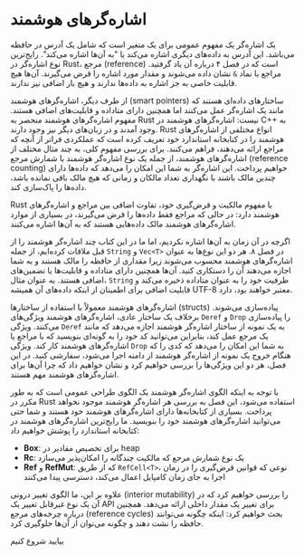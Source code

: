 # اشاره‌گرهای هوشمند

یک اشاره‌گر یک مفهوم عمومی برای یک متغیر است که شامل یک آدرس در حافظه می‌باشد. این آدرس به داده‌های دیگری اشاره می‌کند یا "به آن‌ها اشاره می‌کند". رایج‌ترین نوع اشاره‌گر در Rust، مرجع (reference) است که در فصل ۴ درباره آن یاد گرفتید. مراجع با نماد `&` نشان داده می‌شوند و مقدار مورد اشاره را قرض می‌گیرند. آن‌ها هیچ قابلیت خاصی به جز اشاره به داده‌ها ندارند و هیچ بار اضافی نیز ندارند.

از طرف دیگر، اشاره‌گرهای هوشمند (smart pointers) ساختارهای داده‌ای هستند که مانند یک اشاره‌گر عمل می‌کنند اما همچنین دارای متاداده و قابلیت‌های اضافی هستند. مفهوم اشاره‌گرهای هوشمند منحصر به Rust نیست: اشاره‌گرهای هوشمند در C++ به وجود آمدند و در زبان‌های دیگر نیز وجود دارند. Rust انواع مختلفی از اشاره‌گرهای هوشمند را در کتابخانه استاندارد خود تعریف کرده است که عملکردی فراتر از آنچه که مراجع ارائه می‌دهند، فراهم می‌کنند. برای بررسی مفهوم کلی، به چند مثال مختلف از اشاره‌گرهای هوشمند، از جمله یک نوع اشاره‌گر هوشمند با شمارش مرجع (reference counting) خواهیم پرداخت. این اشاره‌گر به شما این امکان را می‌دهد که داده‌ها دارای چندین مالک باشند با نگهداری تعداد مالکان و زمانی که هیچ مالک باقی نمانده باشد، داده‌ها را پاک‌سازی کند.

Rust با مفهوم مالکیت و قرض‌گیری خود، تفاوت اضافی بین مراجع و اشاره‌گرهای هوشمند دارد: در حالی که مراجع فقط داده‌ها را قرض می‌گیرند، در بسیاری از موارد اشاره‌گرهای هوشمند مالک داده‌هایی هستند که به آن‌ها اشاره می‌کنند.

اگرچه در آن زمان به آن‌ها اشاره نکردیم، اما ما در این کتاب چند اشاره‌گر هوشمند را از قبل ملاقات کرده‌ایم، از جمله `String` و `Vec<T>` در فصل ۸. هر دو این نوع‌ها به عنوان اشاره‌گرهای هوشمند محسوب می‌شوند زیرا مقداری از حافظه را مالک هستند و به شما اجازه می‌دهند آن را دستکاری کنید. آن‌ها همچنین دارای متاداده و قابلیت‌ها یا تضمین‌های اضافی هستند. به عنوان مثال، `String` ظرفیت خود را به عنوان متاداده ذخیره می‌کند و قابلیت اضافی برای اطمینان از اینکه داده‌های آن همیشه UTF-8 معتبر خواهند بود، دارد.

اشاره‌گرهای هوشمند معمولاً با استفاده از ساختارها (structs) پیاده‌سازی می‌شوند. برخلاف یک ساختار عادی، اشاره‌گرهای هوشمند ویژگی‌های `Deref` و `Drop` را پیاده‌سازی می‌کنند. ویژگی `Deref` به یک نمونه از ساختار اشاره‌گر هوشمند اجازه می‌دهد که مانند یک مرجع عمل کند، بنابراین می‌توانید کد خود را به گونه‌ای بنویسید که با مراجع یا اشاره‌گرهای هوشمند کار کند. ویژگی `Drop` به شما این امکان را می‌دهد که کدی را که هنگام خروج یک نمونه از اشاره‌گر هوشمند از دامنه اجرا می‌شود، سفارشی کنید. در این فصل، هر دو این ویژگی‌ها را بررسی خواهیم کرد و نشان خواهیم داد که چرا آن‌ها برای اشاره‌گرهای هوشمند مهم هستند.

با توجه به اینکه الگوی اشاره‌گر هوشمند یک الگوی طراحی عمومی است که به طور مکرر در Rust استفاده می‌شود، این فصل به بررسی هر اشاره‌گر هوشمند موجود نخواهد پرداخت. بسیاری از کتابخانه‌ها دارای اشاره‌گرهای هوشمند خود هستند و شما حتی می‌توانید اشاره‌گرهای هوشمند خود را بنویسید. ما رایج‌ترین اشاره‌گرهای هوشمند در کتابخانه استاندارد را پوشش خواهیم داد:

- **Box<T>**: برای تخصیص مقادیر در heap
- **Rc<T>**: یک نوع شمارش مرجع که مالکیت چندگانه را امکان‌پذیر می‌سازد
- **Ref<T>** و **RefMut<T>**: که از طریق `RefCell<T>`، نوعی که قوانین قرض‌گیری را در زمان اجرا به جای زمان کامپایل اعمال می‌کند، دسترسی پیدا می‌کنند

علاوه بر این، ما الگوی تغییر درونی (interior mutability) را بررسی خواهیم کرد که در آن یک نوع غیرقابل تغییر یک API برای تغییر یک مقدار داخلی ارائه می‌دهد. همچنین درباره چرخه‌های مرجع (reference cycles) بحث خواهیم کرد: اینکه چگونه می‌توانند حافظه را نشت دهند و چگونه می‌توان از آن‌ها جلوگیری کرد.

بیایید شروع کنیم
